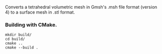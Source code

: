 Converts a tetrahedral volumetric mesh in Gmsh's .msh file format (version
4) to a surface mesh in .stl format.

### Building with CMake.

```
mkdir build/
cd build/
cmake ..
cmake --build .
```
